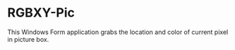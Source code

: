 # RGBXY-Pic
This  Windows Form application grabs the location and color of current pixel in picture box.

